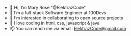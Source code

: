 - 👋 Hi, I’m Mary Rose "@ElektrazCode"
- 👀 I’m a full-stack Software Engineer at 100Devs
- 🌱 I’m interested in collaborating to open source projects 
- 💞️ I love coding in html, css, javascript & java
- 📫 You can reach me via email: ElektrazCode@gmail.com
